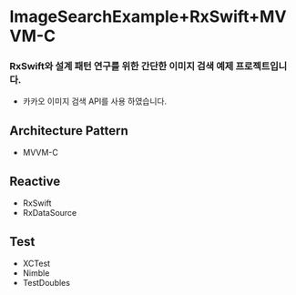 
# ImageSearchExample+RxSwift+MVVM-C

### RxSwift와 설계 패턴 연구를 위한 간단한 이미지 검색 예제 프로젝트입니다.
- 카카오 이미지 검색 API를 사용 하였습니다.


## Architecture Pattern

- MVVM-C

## Reactive

- RxSwift
- RxDataSource

## Test

- XCTest
- Nimble
- TestDoubles
